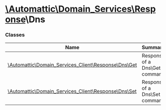 # [\Automattic](../namespaces/automattic.md)[\Domain_Services](../namespaces/automattic-domain-services.md)[\Response](../namespaces/automattic-domain-services-response.md)\Dns

### Classes

| Name | Summary |
|------|---------|
| [\Automattic\Domain_Services_Client\Response\Dns\Get](../classes/Automattic-Domain-Services-Response-Dns-Get.md) | Response of a Dns\Get command |
| [\Automattic\Domain_Services_Client\Response\Dns\Set](../classes/Automattic-Domain-Services-Response-Dns-Set.md) | Response of a Dns\Set command |
